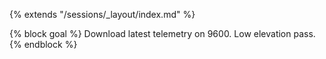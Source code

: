 {% extends "/sessions/_layout/index.md" %}

{% block goal %}
Download latest telemetry on 9600. Low elevation pass.
{% endblock %}
